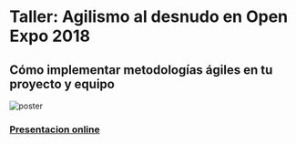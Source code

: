 # Taller: Agilismo al desnudo en Open Expo 2018
## Cómo implementar metodologías ágiles en tu proyecto y equipo

![poster](https://pbs.twimg.com/media/Dd3JlhlVAAAFlWH.jpg)

### [Presentacion online](https://fictizia.github.io/Taller-Agilismo-al-desnudo-Open-Expo-2018/index.html#/)
